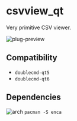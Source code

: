 csvview_qt
========
Very primitive CSV viewer.

![plug-preview](https://i.imgur.com/z4E0Sml.png)

## Compatibility
- `doublecmd-qt5`
- `doublecmd-qt6`

## Dependencies
![arch](https://wiki.archlinux.org/favicon.ico) `pacman -S enca`
